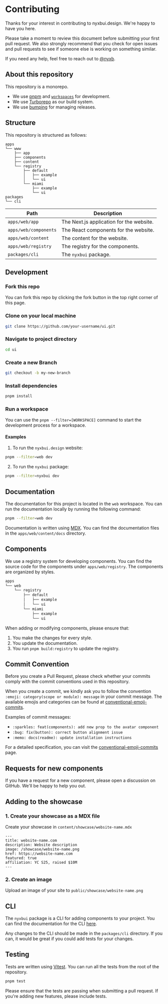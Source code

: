 # Contributing

Thanks for your interest in contributing to nyxbui.design. We're happy to have you here.

Please take a moment to review this document before submitting your first pull request. We also strongly recommend that you check for open issues and pull requests to see if someone else is working on something similar.

If you need any help, feel free to reach out to [@nyxb](https://twitter.com/nyxb0).

## About this repository

This repository is a monorepo.

-  We use [pnpm](https://pnpm.io) and [`workspaces`](https://pnpm.io/workspaces) for development.
-  We use [Turborepo](https://turbo.build/repo) as our build system.
-  We use [bumping](https://github.com/nyxb/bumping) for managing releases.

## Structure

This repository is structured as follows:

```
apps
└── www
    ├── app
    ├── components
    ├── content
    └── registry
        ├── default
        │   ├── example
        │   └── ui
        └── miami
            ├── example
            └── ui
packages
└── cli
```

| Path                  | Description                              |
| --------------------- | ---------------------------------------- |
| `apps/web/app`        | The Next.js application for the website. |
| `apps/web/components` | The React components for the website.    |
| `apps/web/content`    | The content for the website.             |
| `apps/web/registry`   | The registry for the components.         |
| `packages/cli`        | The `nyxbui` package.                    |

## Development

### Fork this repo

You can fork this repo by clicking the fork button in the top right corner of this page.

### Clone on your local machine

```bash
git clone https://github.com/your-username/ui.git
```

### Navigate to project directory

```bash
cd ui
```

### Create a new Branch

```bash
git checkout -b my-new-branch
```

### Install dependencies

```bash
pnpm install
```

### Run a workspace

You can use the `pnpm --filter=[WORKSPACE]` command to start the development process for a workspace.

#### Examples

1. To run the `nyxbui.design` website:

```bash
pnpm --filter=web dev
```

2. To run the `nyxbui` package:

```bash
pnpm --filter=nyxbui dev
```

## Documentation

The documentation for this project is located in the `web` workspace. You can run the documentation locally by running the following command:

```bash
pnpm --filter=web dev
```

Documentation is written using [MDX](https://mdxjs.com). You can find the documentation files in the `apps/web/content/docs` directory.

## Components

We use a registry system for developing components. You can find the source code for the components under `apps/web/registry`. The components are organized by styles.

```bash
apps
└── web
    └── registry
        ├── default
        │   ├── example
        │   └── ui
        └── miami
            ├── example
            └── ui
```

When adding or modifying components, please ensure that:

1. You make the changes for every style.
2. You update the documentation.
3. You run `pnpm build:registry` to update the registry.

## Commit Convention

Before you create a Pull Request, please check whether your commits comply with the commit conventions used in this repository.

When you create a commit, we kindly ask you to follow the convention `:emoji: category(scope or module): message` in your commit message. The available emojis and categories can be found at [conventional-emoji-commits](https://conventional-emoji-commits.site).

Examples of commit messages:

-  `:sparkles: feat(components): add new prop to the avatar component`
-  `:bug: fix(button): correct button alignment issue`
-  `:memo: docs(readme): update installation instructions`

For a detailed specification, you can visit the [conventional-emoji-commits](https://conventional-emoji-commits.site) page.

## Requests for new components

If you have a request for a new component, please open a discussion on GitHub. We'll be happy to help you out.

## Adding to the showcase

### 1. Create your showcase as a MDX file

Create your showcase in `content/showcase/website-name.mdx`

```mdx
---
title: website-name.com
description: Website description
image: /showcase/website-name.png
href: https://website-name.com
featured: true
affiliation: YC S25, raised $10M
---
```

### 2. Create an image

Upload an image of your site to `public/showcase/website-name.png`

## CLI

The `nyxbui` package is a CLI for adding components to your project. You can find the documentation for the CLI [here](https://nyxbui.design/docs/cli).

Any changes to the CLI should be made in the `packages/cli` directory. If you can, it would be great if you could add tests for your changes.

## Testing

Tests are written using [Vitest](https://vitest.dev). You can run all the tests from the root of the repository.

```bash
pnpm test
```

Please ensure that the tests are passing when submitting a pull request. If you're adding new features, please include tests.
